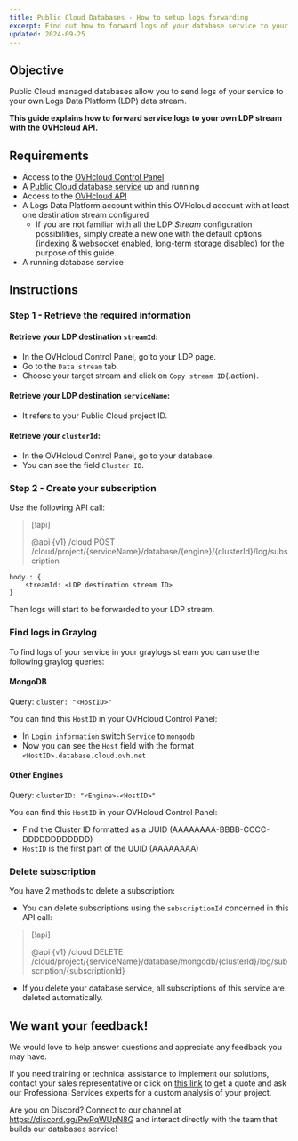 ```yaml
---
title: Public Cloud Databases - How to setup logs forwarding
excerpt: Find out how to forward logs of your database service to your Logs Data Platform data stream
updated: 2024-09-25
---
```


## Objective

Public Cloud managed databases allow you to send logs of your service to your own Logs Data Platform (LDP) data stream.

**This guide explains how to forward service logs to your own LDP stream with the OVHcloud API.**

## Requirements

- Access to the [OVHcloud Control Panel](/links/manager)
- A [Public Cloud database service](https://www.ovhcloud.com/it/public-cloud/databases/) up and running
- Access to the [OVHcloud API](https://eu.api.ovh.com/console/)
- A Logs Data Platform account within this OVHcloud account with at least one destination stream configured
    - If you are not familiar with all the LDP *Stream* configuration possibilities, simply create a new one with the default options (indexing & websocket enabled, long-term storage disabled) for the purpose of this guide.
- A running database service

## Instructions

### Step 1 - Retrieve the required information

#### Retrieve your LDP destination `streamId`:

- In the OVHcloud Control Panel, go to your LDP page.
- Go to the `Data stream` tab.
- Choose your target stream and click on `Copy stream ID`{.action}.

#### Retrieve your LDP destination `serviceName`:

- It refers to your Public Cloud project ID.

#### Retrieve your `clusterId`:

- In the OVHcloud Control Panel, go to your database.
- You can see the field `Cluster ID`.

### Step 2 - Create your subscription

Use the following API call:

> [!api]
>
> @api {v1} /cloud POST /cloud/project/{serviceName}/database/{engine}/{clusterId}/log/subscription
>

```console
body : {
    streamId: <LDP destination stream ID>
}
```
Then logs will start to be forwarded to your LDP stream.

### Find logs in Graylog

To find logs of your service in your graylogs stream you can use the following graylog queries:

#### MongoDB

Query: `cluster: "<HostID>"`

You can find this `HostID` in your OVHcloud Control Panel:

- In `Login information` switch `Service` to `mongodb`
- Now you can see the `Host` field with the format `<HostID>.database.cloud.ovh.net`

#### Other Engines

Query: `clusterID: "<Engine>-<HostID>"`

You can find this `HostID` in your OVHcloud Control Panel:

- Find the Cluster ID formatted as a UUID (AAAAAAAA-BBBB-CCCC-DDDDDDDDDDDD)
- `HostID` is the first part of the UUID (AAAAAAAA)

### Delete subscription

You have 2 methods to delete a subscription:

- You can delete subscriptions using the `subscriptionId` concerned in this API call:

> [!api]
>
> @api {v1} /cloud DELETE /cloud/project/{serviceName}/database/mongodb/{clusterId}/log/subscription/{subscriptionId}
>

- If you delete your database service, all subscriptions of this service are deleted automatically.

## We want your feedback!

We would love to help answer questions and appreciate any feedback you may have.

If you need training or technical assistance to implement our solutions, contact your sales representative or click on [this link](https://www.ovhcloud.com/it/professional-services/) to get a quote and ask our Professional Services experts for a custom analysis of your project.

Are you on Discord? Connect to our channel at <https://discord.gg/PwPqWUpN8G> and interact directly with the team that builds our databases service!
